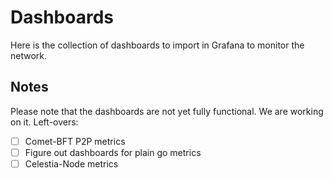 # Dashboards

Here is the collection of dashboards to import in Grafana to monitor the network.

## Notes

Please note that the dashboards are not yet fully functional. We are working on it.
Left-overs: 
- [ ] Comet-BFT P2P metrics
- [ ] Figure out dashboards for plain go metrics
- [ ] Celestia-Node metrics
